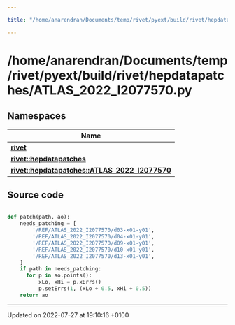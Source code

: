 ```yaml
---

title: "/home/anarendran/Documents/temp/rivet/pyext/build/rivet/hepdatapatches/ATLAS_2022_I2077570.py"

---
```


# /home/anarendran/Documents/temp/rivet/pyext/build/rivet/hepdatapatches/ATLAS_2022_I2077570.py



## Namespaces

| Name           |
| -------------- |
| **[rivet](http://example.org/namespaces/namespacerivet/)**  |
| **[rivet::hepdatapatches](http://example.org/namespaces/namespacerivet_1_1hepdatapatches/)**  |
| **[rivet::hepdatapatches::ATLAS_2022_I2077570](http://example.org/namespaces/namespacerivet_1_1hepdatapatches_1_1atlas__2022__i2077570/)**  |




## Source code

```python

def patch(path, ao):
    needs_patching = [
        '/REF/ATLAS_2022_I2077570/d03-x01-y01',
        '/REF/ATLAS_2022_I2077570/d04-x01-y01',
        '/REF/ATLAS_2022_I2077570/d09-x01-y01', 
        '/REF/ATLAS_2022_I2077570/d10-x01-y01',
        '/REF/ATLAS_2022_I2077570/d13-x01-y01',
    ]
    if path in needs_patching:
      for p in ao.points():
          xLo, xHi = p.xErrs()
          p.setErrs(1, (xLo + 0.5, xHi + 0.5))
    return ao
```


-------------------------------

Updated on 2022-07-27 at 19:10:16 +0100
